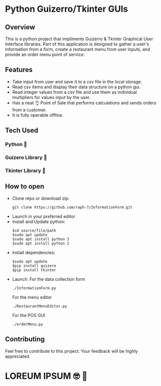 # Python Guizerro/Tkinter GUIs
## Overview
This is a python project that impliments Guizerro & Tkinter Graphical User Interface libraries. Part of this application is designed to gather a user's information from a form, create a restaurant menu from user inputs, and provide an order menu point of service.
## Features
* Take input from user and save it to a csv file in the local storage.
* Read csv items and display their data structure on a python gui.
* Read integer values from a csv file and use them as individual multipliers for values input by the user.
* Has a neat 👌 Point of Sale that performs calculations and sends orders from a customer.
* It is fully operable offline.
## Tech Used
### Python 💯
### Guizero Library 🥇
### Tkinter Library 🥇
## How to open
* Clone repo or download zip:
  ```
  git clone https://github.com/raph-7/InformationForm.git
  ```
* Launch in your preferred editor
* Install and Update python:
  ```
  $cd source/file/path
  $sudo apt update
  $sudo apt install python 3
  $sudo apt install python 2
  ```
* Install dependencies:
  ```
  $sudo apt update
  $pip install guizero
  $pip install tkinter
  ```
* Launch:
  For the data collection form
  ```
  ./InformationForm.py
  ```
  For the menu editor
  ```
  ./RestaurantMenuEditor.py
  ```
  For the POS GUI
  ```
  ./orderMenu.py
  ```
## Contributing
Feel free to contribute to this project. Your feedback will be highly appreciated.

# LOREUM IPSUM 🤓 🚀

